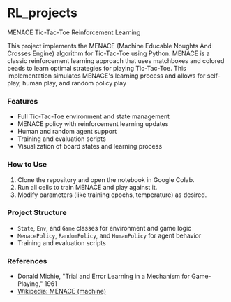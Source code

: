 # RL_projects
MENACE Tic-Tac-Toe Reinforcement Learning

This project implements the MENACE (Machine Educable Noughts And Crosses Engine) algorithm for Tic-Tac-Toe using Python. MENACE is a classic reinforcement learning approach that uses matchboxes and colored beads to learn optimal strategies for playing Tic-Tac-Toe. This implementation simulates MENACE's learning process and allows for self-play, human play, and random policy play

### Features

- Full Tic-Tac-Toe environment and state management
- MENACE policy with reinforcement learning updates
- Human and random agent support
- Training and evaluation scripts
- Visualization of board states and learning process

### How to Use

1. Clone the repository and open the notebook in Google Colab.
2. Run all cells to train MENACE and play against it.
3. Modify parameters (like training epochs, temperature) as desired.

### Project Structure

- `State`, `Env`, and `Game` classes for environment and game logic
- `MenacePolicy`, `RandomPolicy`, and `HumanPolicy` for agent behavior
- Training and evaluation scripts

### References

- Donald Michie, "Trial and Error Learning in a Mechanism for Game-Playing," 1961
- [Wikipedia: MENACE (machine)](https://en.wikipedia.org/wiki/MENACE_(machine))
